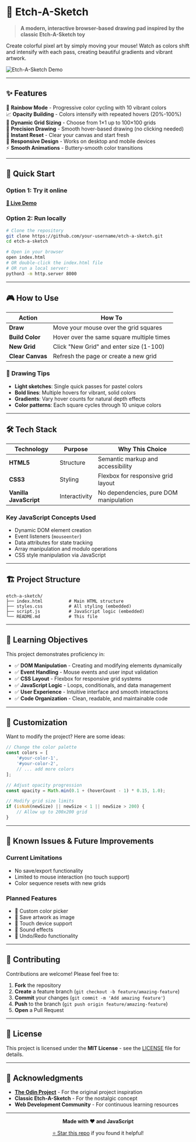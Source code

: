 # 🎨 Etch-A-Sketch

> **A modern, interactive browser-based drawing pad inspired by the classic Etch-A-Sketch toy**

Create colorful pixel art by simply moving your mouse! Watch as colors shift and intensify with each pass, creating beautiful gradients and vibrant artwork.

![Etch-A-Sketch Demo](https://via.placeholder.com/600x400/f0f0f0/333333?text=Etch-A-Sketch+Demo)

---

## ✨ Features

🌈 **Rainbow Mode** - Progressive color cycling with 10 vibrant colors  
📈 **Opacity Building** - Colors intensify with repeated hovers (20%-100%)  
📏 **Dynamic Grid Sizing** - Choose from 1×1 up to 100×100 grids  
🎯 **Precision Drawing** - Smooth hover-based drawing (no clicking needed)  
🧹 **Instant Reset** - Clear your canvas and start fresh  
📱 **Responsive Design** - Works on desktop and mobile devices  
⚡ **Smooth Animations** - Buttery-smooth color transitions  

---

## 🚀 Quick Start

### Option 1: Try it online
**[🔗 Live Demo](https://your-username.github.io/etch-a-sketch/)**

### Option 2: Run locally
```bash
# Clone the repository
git clone https://github.com/your-username/etch-a-sketch.git
cd etch-a-sketch

# Open in your browser
open index.html
# OR double-click the index.html file
# OR run a local server:
python3 -m http.server 8000
```

---

## 🎮 How to Use

| Action | How To |
|--------|--------|
| **Draw** | Move your mouse over the grid squares |
| **Build Color** | Hover over the same square multiple times |
| **New Grid** | Click "New Grid" and enter size (1-100) |
| **Clear Canvas** | Refresh the page or create a new grid |

### 🎨 Drawing Tips
- **Light sketches**: Single quick passes for pastel colors
- **Bold lines**: Multiple hovers for vibrant, solid colors  
- **Gradients**: Vary hover counts for natural depth effects
- **Color patterns**: Each square cycles through 10 unique colors

---

## 🛠️ Tech Stack

| Technology | Purpose | Why This Choice |
|------------|---------|-----------------|
| **HTML5** | Structure | Semantic markup and accessibility |
| **CSS3** | Styling | Flexbox for responsive grid layout |
| **Vanilla JavaScript** | Interactivity | No dependencies, pure DOM manipulation |

### Key JavaScript Concepts Used
- Dynamic DOM element creation
- Event listeners (`mouseenter`)
- Data attributes for state tracking
- Array manipulation and modulo operations
- CSS style manipulation via JavaScript

---

## 🏗️ Project Structure

```
etch-a-sketch/
├── index.html          # Main HTML structure
├── styles.css          # All styling (embedded)
├── script.js           # JavaScript logic (embedded)
└── README.md           # This file
```

---

## 🎯 Learning Objectives

This project demonstrates proficiency in:

- ✅ **DOM Manipulation** - Creating and modifying elements dynamically
- ✅ **Event Handling** - Mouse events and user input validation  
- ✅ **CSS Layout** - Flexbox for responsive grid systems
- ✅ **JavaScript Logic** - Loops, conditionals, and data management
- ✅ **User Experience** - Intuitive interface and smooth interactions
- ✅ **Code Organization** - Clean, readable, and maintainable code

---

## 🔧 Customization

Want to modify the project? Here are some ideas:

```javascript
// Change the color palette
const colors = [
    '#your-color-1',
    '#your-color-2',
    // ... add more colors
];

// Adjust opacity progression
const opacity = Math.min(0.1 + (hoverCount - 1) * 0.15, 1.0);

// Modify grid size limits
if (isNaN(newSize) || newSize < 1 || newSize > 200) {
    // Allow up to 200x200 grid
}
```

---

## 🐛 Known Issues & Future Improvements

### Current Limitations
- No save/export functionality
- Limited to mouse interaction (no touch support)
- Color sequence resets with new grids

### Planned Features
- 🎨 Custom color picker
- 💾 Save artwork as image
- 📱 Touch device support
- 🎵 Sound effects
- 🔄 Undo/Redo functionality

---

## 🤝 Contributing

Contributions are welcome! Please feel free to:

1. **Fork** the repository
2. **Create** a feature branch (`git checkout -b feature/amazing-feature`)
3. **Commit** your changes (`git commit -m 'Add amazing feature'`)
4. **Push** to the branch (`git push origin feature/amazing-feature`)
5. **Open** a Pull Request

---

## 📜 License

This project is licensed under the **MIT License** - see the [LICENSE](LICENSE) file for details.

---

## 🙏 Acknowledgments

- **[The Odin Project](https://www.theodinproject.com/)** - For the original project inspiration
- **Classic Etch-A-Sketch** - For the nostalgic concept
- **Web Development Community** - For continuous learning resources

---

<div align="center">

**Made with ❤️ and JavaScript**

[⭐ Star this repo](https://github.com/your-username/etch-a-sketch) if you found it helpful!

</div>